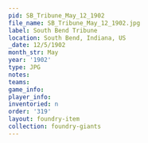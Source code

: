 ```yaml
---
pid: SB_Tribune_May_12_1902
file_name: SB_Tribune_May_12_1902.jpg
label: South Bend Tribune
location: South Bend, Indiana, US
_date: 12/5/1902
month_str: May
year: '1902'
type: JPG
notes: 
teams: 
game_info: 
player_info: 
inventoried: n
order: '319'
layout: foundry-item
collection: foundry-giants
---
```


